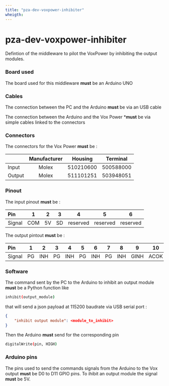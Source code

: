 ```yaml
---
title: "pza-dev-voxpower-inhibiter"
wheigth: 
---
```


# pza-dev-voxpower-inhibiter

Defintion of the middleware to pilot the VoxPower by inhibiting the output modules.

### Board used

The board used for this middleware **must** be an Arduino UNO


### Cables

The connection between the PC and the Arduino **must** be via an USB cable

The connection between the Arduino and the Vox Power ***must** be via simple cables linked to the connectors

### Connectors

The connectors for the Vox Power **must** be :

|        | Manufacturer | Housing   | Terminal  |
| :----- | :----------: | :-------: | :-------: |
| Input  | Molex        | 510210600 | 500588000 |
| Output | Molex        | 511101251 | 503948051 |

### Pinout

The input pinout **must** be :

| Pin    | 1        | 2        | 3        | 4        | 5        | 6        |
| :----- | :------: | :------: | :------: | :------: | :------: | :------: |
| Signal | COM      | 5V       | SD       | reserved | reserved | reserved |


The output pintout **must** be :

| Pin    | 1    | 2    | 3    | 4    | 5    | 6    | 7    | 8    | 9    | 10   | 11   | 12   |
| :----- | :--: | :--: | :--: | :--: | :--: | :--: | :--: | :--: | :--: | :--: | :--: | :--: |
| Signal | PG   | INH  |  PG  | INH  | PG   | INH  | PG   | INH  | GINH | ACOK | 5V   | COM  |

### Software

The command sent by the PC to the Arduino to inhibit an output module **must** be a Python function like
```bash
inhibit(output_module)
```

that will send a json payload at 115200 baudrate via USB serial port :
```json
{
    "inhibit output module": <module_to_inhibit>
}
```

Then the Arduino **must** send for the corresponding pin
```bash
digitalWrite(pin, HIGH)
```

### Arduino pins 

The pins used to send the commands signals from the Arduino to the Vox output **must** be D0 to D11 GPIO pins.
To ihibit an output module the signal **must** be 5V.